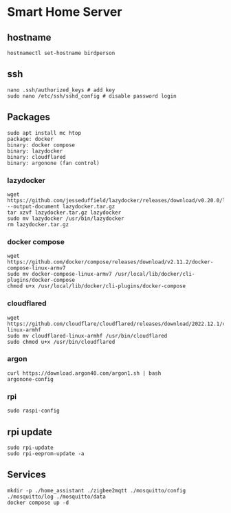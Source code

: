 # Smart Home Server

## hostname

```
hostnamectl set-hostname birdperson
```

## ssh

```
nano .ssh/authorized_keys # add key
sudo nano /etc/ssh/sshd_config # disable password login
```

## Packages

```
sudo apt install mc htop
package: docker
binary: docker compose
binary: lazydocker
binary: cloudflared
binary: argonone (fan control)
```

### lazydocker

```
wget https://github.com/jesseduffield/lazydocker/releases/download/v0.20.0/lazydocker_0.20.0_Linux_armv7.tar.gz --output-document lazydocker.tar.gz
tar xzvf lazydocker.tar.gz lazydocker
sudo mv lazydocker /usr/bin/lazydocker
rm lazydocker.tar.gz
```

### docker compose

```
wget https://github.com/docker/compose/releases/download/v2.11.2/docker-compose-linux-armv7
sudo mv docker-compose-linux-armv7 /usr/local/lib/docker/cli-plugins/docker-compose
chmod u+x /usr/local/lib/docker/cli-plugins/docker-compose
```

### cloudflared

```
wget https://github.com/cloudflare/cloudflared/releases/download/2022.12.1/cloudflared-linux-armhf
sudo mv cloudflared-linux-armhf /usr/bin/cloudflared
sudo chmod u+x /usr/bin/cloudflared
```

### argon

```
curl https://download.argon40.com/argon1.sh | bash
argonone-config
```

### rpi

```
sudo raspi-config
```

## rpi update

```
sudo rpi-update
sudo rpi-eeprom-update -a
```
## Services

```
mkdir -p ./home_assistant ./zigbee2mqtt ./mosquitto/config ./mosquitto/log ./mosquitto/data
docker compose up -d
```
